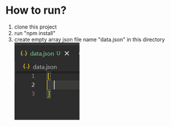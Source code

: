 # How to run?
1. clone this project
2. run "npm install"
3. create empty array json file name "data.json" in this directory
![Alt text](how_to.png)